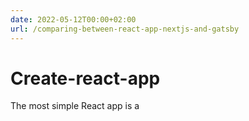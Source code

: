```yaml
---
date: 2022-05-12T00:00+02:00
url: /comparing-between-react-app-nextjs-and-gatsby
---
```

# Create-react-app

The most simple React app is a <script> tag on a HTML page. Add JSX, CSS prefixing, type: entry-hyperlink id: 1a95ifdJHI6x1vQCDpHaCD and you have the typical minimal setup.

This is what [create-react-app](https://github.com/facebook/create-react-app) is, a very practical minimal setup.

# Server side rendering

One of the first requirements from the minimal setup is Server Side Rendering (SSR). The two most popular toolchains that provide SSR are [Gatsby](https://www.gatsbyjs.com) and [Next.js](https://nextjs.org).

## Gatsby

Gatsby is a static site generator that added new features with each major update. With the first major release in 2017, Gatsby integrated [Relay](https://relay.dev) with the [GraphQL Cursor Connections Specification](https://relay.dev/graphql/connections.htm).

The third release promised future support for [React concurrent mode](https://reactjs.org/blog/2022/03/29/react-v18.html#what-is-concurrent-react) and [React server components](https://reactjs.org/blog/2022/03/29/react-v18.html#server-components-is-still-in-development).

## Next.js

Next.js started as a [Node.js](https://nodejs.org/en/) backend toolchain. With the third major release in 2017, Next.js gained support for static export.

Next.js added alpha support for React server components in version 12.

# Comparing the three

Main tools in the chains are SSR, React server components and GraphQL. Other notable differences are in hosting, development cycle, ecosystem and how opinionated the toolchains are.

## Hosting

This is where Next.js differs from create-react-app and Gatsby.

Next.js runs on a Node.js backend. Pages requested by a browser are dynamically generated on the backend. Besides generating frontend pages Next.js has the tools for easily setting up a backend API.

Create-react-app and Gatsby are hosted on a Content Delivery Network (CDN). This is easy to scale, secure and low cost.

Dynamic behavior of apps that are hosted on a CDN require a separate active backend such as a GraphQL server.

## Development cycle

The latest release of Next's is version 12 while Gatsby's latest release is version 4\. Both started development around 2016.

With 12 versions in 6 years Next.js has a rapid development cycle. With 4 versions in the same period, Gatsby's development cycle is very stable.

The development cycle of create-react-app is simple, it follows the version of React itself.

## Ecosystem

The ecosystem of create-react-app is excellent. Anything React can be used.

Both Next.js and Gatsby have a large ecosystem with plugins, examples and discussions.

The major difference comes from the development cycle. The rapid cycle of Next.js causes a lot of the ecosystem to be outdated. Due to the stable cycle of Gatsby, versions in the ecosystem are a lot clearer.

## Opinionated

Create-react-app leaves everything open. You decide. Styling, routing, SSR, etc. Gatsby is more opinionated. It does SSR for you, suggests how to do routing and leaves styling to be decided.

Most opinionated is Next.js. SSR, routing and styling are all taken care of. Choose the one that fits and go with the opinions given.

## SSR

A major requirement for many projects. Both Gatsby and Next.js offer this out of the box. Adding SSR to an app created with create-react-app is not a trivial task.

## React server components

React server components are easy to setup with create-react-app because the toolchain does not have an opinion on SSR.

Next.js has alpha support for Server components since version 12.

How to implement Server components in Gatsby remains a question since Gatsby does not have a backend component. As Server components become stable, support might be added in an upcoming Gatsby release.

## GraphQL

Create-react-app and Next.js don't have an opinion on GraphQL or which GraphQL client to use.

Gatsby however, has the Relay client preconfigured for build time data. A common Gatsby setup is to use the other major GraphQL client, [Apollo](https://www.apollographql.com), for runtime data.

With Next.js, both Apollo and Relay can be configured. In that case, the major differences with Gatsby are the normalized Gatsby GraphQL schema and the Gatsby source plugins.

### Normalized Gatsby GraphQL schema

Gatsby stores all data fetched by source plugins to render pages. This data is tied to React components by using the 'graphql' template literal.

Internally Gatsby uses the Relay compiler. The internal Gatsby schema therefore follows the [GraphQL Cursor Connections Specification](https://relay.dev/graphql/connections.htm).

When data from an external GraphQL server is used to render pages with Gatsby, two schema's are in play.

* The schema of the external GraphQL source. Data retrieved is normalized and stored by Gatsby.
* The internal Gatsby schema. This schema is used to tie data to React components.

---